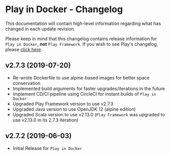 # Play in Docker - Changelog
This documentation will contain high-level information regarding what has changed in each update revision.

Please keep in mind that this changelog contains release information for `Play in Docker`, **not** `Play Framework`. If 
you wish to see Play's changelog, please [click here](https://www.playframework.com/changelog).

## v2.7.3 (2019-07-20)
* Re-wrote Dockerfile to use alpine-based images for better space conservation
* Implemented build arguments for faster upgrades/iterations in the future
* Implement CD/CI pipeline using CircleCI for instant builds of `Play in Docker`
* Upgraded Play Framework version to use v2.7.3
* Upgraded Java version to use OpenJDK 12 (alpine edition)
* Upgraded Scala version to use v2.13.0 (`Play Framework` was upgraded to use v2.13.0 in its 2.7.3 iteration)

## v2.7.2 (2019-06-03)
* Initial Release for `Play in Docker`
